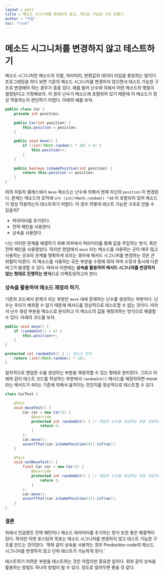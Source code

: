 ```yaml
---
layout : post
title : 메소드 시그니처를 변경하지 않고, 테스트 가능한 구조 만들기.
author : "카일"
toc: "true"
---
```


# 메소드 시그니처를 변경하지 않고 테스트하기

메소드 시그니처란 메소드의 이름, 파라미터, 반환값의 데이터 타입을 통칭하는 말이다. 프로그래밍을 하다 보면 기존의 메소드 시그니처를 변경하지 않으면서 테스트 가능한 구조로 변경해야 하는 경우가 종종 있다. 예를 들어 난수에 의해서 어떤 메소드의 행동이 결정된다고 가정해보자. 이 경우 난수가 메소드에 포함되어 있기 때문에 이 메소드가 정상 작동하는지 판단하기 어렵다. 아래의 예를 보자.

```java
public class Car {
    private int position;
    
    public Car(int position) {
	    this.position = position;   
    }
        
    public void move() {
    	if ((int)(Math.random() * 10) > 4) {
    		this.position++;
    	}   
    }
    
    public boolean isSamePosition(int position) {
        return this.position == position;
    }
}
```

위의 자동차 클래스에서 `move` 메소드는 난수에 의해서 현재 자신의 `position` 이 변경된다. 문제는 메소드의 로직에 `난수 (int)(Math.random() *10` 이 포함되어 있어 메소드가 정상 작동하는지 테스트하기 어렵다. 이 경우 어떻게 테스트 가능한 구조로 만들 수 있을까?

- 파라미터를 추가한다.
- 전략 패턴을 사용한다.
- 상속을 사용한다.

나는 이러한 문제를 해결하기 위해 외부에서 파라미터를 통해 값을 주입하는 방식, 혹은 전략 패턴을 사용했었다. 하지만 현업에서 `move` 라는 메소드를 사용하는 곳이 매우 많고 사용하는 곳과의 관계를 명확하게 모르는 경우에 메서드 시그니처를 변경하는 것은 큰 위험이 따른다. 이 메소드를 사용하는 모든 부분을 수정해 줘야 하며 수정과 동시에 다른 버그가 발생할 수 있다. 따라서 이번에는 **상속을 활용하여 메서드 시그니처를 변경하지 않는 형태로 진행하는 방식**으로 리팩토링하고자 한다.

### 상속을 활용하여 메소드 재정의 하기.

기존의 코드에서 문제가 되는 부분은 `move` 내에 존재하는 난수를 생성하는 부분이다. 난수는 우리가 예측할 수 없기 때문에 메서드를 정상적으로 테스트할 수 없는 것이다. 따라서 난수 생성 부분을 메소드로 분리하고 이 메소드의 값을 재정의하는 방식으로 해결할 수 있다. 아래의 코드를 보자.

```java
public void move() {
    if (randomInt() > 4) {
        this.position++;
    }
}

protected int randomInt() { // 메소드 분리
    return (int)(Math.random() * 10);
}
```

일차적으로 랜덤한 수를 생성하는 부분을 재정의할 수 있는 형태로 분리한다. 그리고 아래와 같이 테스트 코드를 작성하는 부분에서 `randomInt()` 메서드를 재정의하면 move 라는 메서드가 4라는 기준에 의해서 움직이는 것인지를 정상적으로 테스트할 수 있다.

```java
class CarTest {
    
    @Test
    void moveTest() {
    	Car car = new Car(3) {
    	    @Override
    	    protected int randomInt() { // 랜덤한 난수를 생성하는 부분 재정의(4보다 큰 경우)
    	    	return 4;
            }
    	};
    	car.move();
    	assertThat(car.isSamePosition(4)).isTrue();     
    }
   
    @Test
    void notMoveTest() {
    	final Car car = new Car(3) {
    	    @Override
    	    protected int randomInt() { // 랜덤한 난수를 생성하는 부분 재정의(4보다 작은 경우)
    	    	return 3;
            }
    	};
    	car.move();
    	assertThat(car.isSamePosition(3)).isTrue();     
    }
}
```

### 결론

위에서 언급했듯 전략 패턴이나 메소드 파라미터를 추가하는 방식 또한 좋은 해결책이 된다. 하지만 이번 포스팅의 목표는 메소드 시그니처를 변경하지 않고 테스트 가능한 구조를 만드는 것이었다. '위와 같이 상속을 사용하는 경우 Production code의 메소드 시그니처를 변경하지 않고 단위 테스트가 가능하게 된다.'

테스트하기 어려운 부분을 테스트하는 것은 어렵지만 중요한 일이다. 위와 같이 상속을 활용하는 방법도 하나의 방법이 될 수 있다. 정도로 알아두면 좋을 것 같다.

